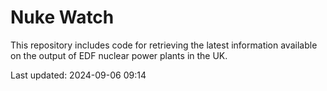 # Nuke Watch

This repository includes code for retrieving the latest information available on the output of EDF nuclear power plants in the UK.

Last updated: 2024-09-06 09:14